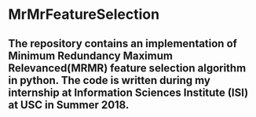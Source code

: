 # MrMrFeatureSelection
## The repository contains an implementation of Minimum Redundancy Maximum Relevanced(MRMR) feature selection algorithm in python. The code is written during my internship at Information Sciences Institute (ISI) at USC in Summer 2018.
